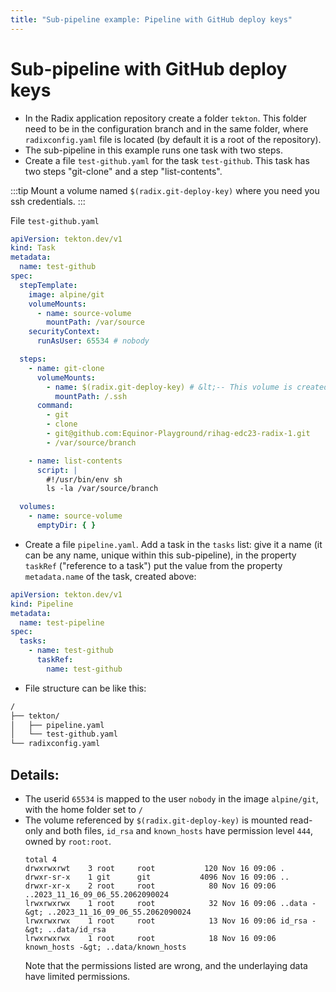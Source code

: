 ```yaml
---
title: "Sub-pipeline example: Pipeline with GitHub deploy keys"
---
```


# Sub-pipeline with GitHub deploy keys

* In the Radix application repository create a folder `tekton`. This folder need to be in the configuration branch and in the same folder, where `radixconfig.yaml` file is located (by default it is a root of the repository).
* The sub-pipeline in this example runs one task with two steps.
* Create a file `test-github.yaml` for the task `test-github`. This task has two steps "git-clone" and a step "list-contents".

:::tip
Mount a volume named `$(radix.git-deploy-key)` where you need you ssh credentials.
:::

File `test-github.yaml`

```yaml
apiVersion: tekton.dev/v1
kind: Task
metadata:
  name: test-github
spec:
  stepTemplate:
    image: alpine/git
    volumeMounts:
      - name: source-volume
        mountPath: /var/source
    securityContext:
      runAsUser: 65534 # nobody

  steps:
    - name: git-clone
      volumeMounts:
        - name: $(radix.git-deploy-key) # &lt;-- This volume is created by Radix and available where you mount it.
          mountPath: /.ssh
      command:
        - git
        - clone
        - git@github.com:Equinor-Playground/rihag-edc23-radix-1.git
        - /var/source/branch

    - name: list-contents
      script: |
        #!/usr/bin/env sh
        ls -la /var/source/branch

  volumes:
    - name: source-volume
      emptyDir: { }

```

* Create a file `pipeline.yaml`. Add a task in the `tasks` list: give it a name (it can be any name, unique within this sub-pipeline), in the property `taskRef` ("reference to a task") put the value from the property `metadata.name` of the task, created above:

```yaml
apiVersion: tekton.dev/v1
kind: Pipeline
metadata:
  name: test-pipeline
spec:
  tasks:
    - name: test-github
      taskRef:
        name: test-github

```

* File structure can be like this:

```sh
/
├── tekton/
│   ├── pipeline.yaml
│   └── test-github.yaml
└── radixconfig.yaml
```

## Details:
  * The userid `65534` is mapped to the user `nobody` in the image `alpine/git`, with the home folder set to `/`
  * The volume referenced by `$(radix.git-deploy-key)` is mounted read-only and both files, `id_rsa` and `known_hosts` have permission level `444`, owned by `root:root`. 
    ```shell
    total 4
    drwxrwxrwt    3 root     root           120 Nov 16 09:06 .
    drwxr-sr-x    1 git      git           4096 Nov 16 09:06 ..
    drwxr-xr-x    2 root     root            80 Nov 16 09:06 ..2023_11_16_09_06_55.2062090024
    lrwxrwxrwx    1 root     root            32 Nov 16 09:06 ..data -&gt; ..2023_11_16_09_06_55.2062090024
    lrwxrwxrwx    1 root     root            13 Nov 16 09:06 id_rsa -&gt; ..data/id_rsa
    lrwxrwxrwx    1 root     root            18 Nov 16 09:06 known_hosts -&gt; ..data/known_hosts
    ```
    Note that the permissions listed are wrong, and the underlaying data have limited permissions.
